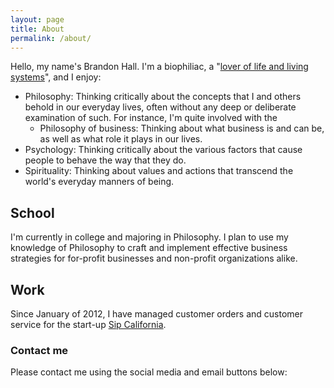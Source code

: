 ```yaml
---
layout: page
title: About
permalink: /about/
---
```


Hello, my name's Brandon Hall. I'm a biophiliac, a "[lover of life and living systems](http://wikipedia.en.org/wiki/Biophilia_hypothesis "Biophilia hypothesis")", and I enjoy:

* Philosophy: Thinking critically about the concepts that I and others behold in our everyday lives, often without any deep or deliberate examination of such. For instance, I'm quite involved with the
    * Philosophy of business: Thinking about what business is and can be, as well as what role it plays in our lives.
* Psychology: Thinking critically about the various factors that cause people to behave the way that they do.
* Spirituality: Thinking about values and actions that transcend the world's everyday manners of being.

## School
I'm currently in college and majoring in Philosophy. I plan to use my knowledge of Philosophy to craft and implement effective business strategies for for-profit businesses and non-profit organizations alike.

## Work
Since January of 2012, I have managed customer orders and customer service for the start-up [Sip California](https://sipcalifornia.com "Sip California").

### Contact me

Please contact me using the social media and email buttons below:
